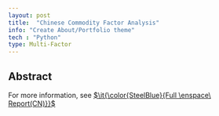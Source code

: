 ```yaml
---
layout: post
title:  "Chinese Commodity Factor Analysis"
info: "Create About/Portfolio theme"
tech : "Python"
type: Multi-Factor
---
```


## Abstract
For more information, see [$\it{\color{SteelBlue}{Full \enspace\ Report(CN)}}$](../assets/pdfs/commodity_factors.pdf)
